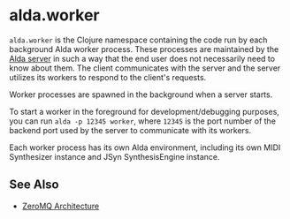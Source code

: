# alda.worker

`alda.worker` is the Clojure namespace containing the code run by each
background Alda worker process. These processes are maintained by the [Alda
server](alda-server.md) in such a way that the end user does not necessarily
need to know about them. The client communicates with the server and the server
utilizes its workers to respond to the client's requests.

Worker processes are spawned in the background when a server starts.

To start a worker in the foreground for development/debugging purposes, you can
run `alda -p 12345 worker`, where `12345` is the port number of the backend port
used by the server to communicate with its workers.

Each worker process has its own Alda environment, including its own MIDI
Synthesizer instance and JSyn SynthesisEngine instance.

## See Also

* [ZeroMQ Architecture](zeromq-architecture.md)
